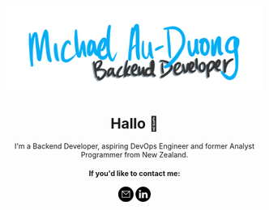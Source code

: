 # [![michael au-duong header](https://github.com/mauduong/mauduong/blob/main/assets/gh-banner.png)](https://mauduong.github.io/)

<h1 align="center">Hallo 👋</h1>

<p align="center">
  I'm a Backend Developer, aspiring DevOps Engineer and former Analyst Programmer from New Zealand.
</p>

<h4 align="center">If you'd like to contact me:</h2>
<p align="center">
  <a href="mailto:michael.auduong7@gmail.com"><img width="30" height="30" src="https://github.com/mauduong/mauduong/blob/main/assets/envelope-icon.svg"></a>
  <a href="https://www.linkedin.com/in/mauduong/"><img width="30" height="30" src="https://github.com/mauduong/mauduong/blob/main/assets/linkedin-icon.svg"></a>
</p>
